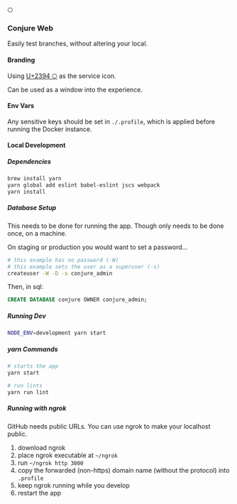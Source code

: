 <kbd>⎔</kbd>

### Conjure Web

Easily test branches, without altering your local.

#### Branding

Using [U+2394 ⎔](https://unicode-table.com/en/#2394) as the service icon.

Can be used as a window into the experience.

#### Env Vars

Any sensitive keys should be set in `./.profile`, which is applied before running the Docker instance.

#### Local Development

##### Dependencies

```bash
brew install yarn
yarn global add eslint babel-eslint jscs webpack
yarn install
```

##### Database Setup

This needs to be done for running the app. Though only needs to be done once, on a machine.

On staging or production you would want to set a password...

```bash
# this example has no password (-W)
# this example sets the user as a superuser (-s)
createuser -W -D -s conjure_admin
```

Then, in sql:

```sql
CREATE DATABASE conjure OWNER conjure_admin;
```

##### Running Dev

```bash
NODE_ENV=development yarn start
```

##### yarn Commands

```bash
# starts the app
yarn start

# run lints
yarn run lint
```

##### Running with ngrok

GitHub needs public URLs. You can use ngrok to make your localhost public.

1. download ngrok
2. place ngrok executable at `~/ngrok`
3. run `~/ngrok http 3000`
4. copy the forwarded (non-https) domain name (without the protocol) into `.profile`
5. keep ngrok running while you develop
6. restart the app
